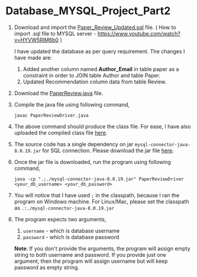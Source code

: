 # Database_MYSQL_Project_Part2
1. Download and import the [Paper_Review_Updated.sql](https://raw.githubusercontent.com/mitya367/Database_MYSQL_Project_Part2/master/Project%20Part%202/Paper_Review_Updated.sql) file.
   ( How to import .sql file to MYSQL server - https://www.youtube.com/watch?v=HYVW5RlM6b0 )

   I have updated the database as per query requirement. The changes I have made are:
      1. Added another column named **Author_Email** in table paper as a constraint in order to JOIN table Author and table Paper.
      2. Updated Recommendation column data from table Review. 

2. Download the  [PaperReview.java](https://raw.githubusercontent.com/mitya367/Database_MYSQL_Project_Part2/master/Project%20Part%202/PaperReviewDriver.java) file. 


3. Compile the java file using following command,

      ```
      javac PaperReviewDriver.java
      ```

4. The above command should produce the class file. For ease, I have also uploaded the compiled class file [here](https://github.com/mitya367/Database_MYSQL_Project_Part2/blob/master/Project%20Part%202/PaperReviewDriver.class?raw=true).

5. The source code has a single dependency on jar `mysql-connector-java-8.0.19.jar` for SQL connection. Please download the jar file [here](https://github.com/mitya367/Database_MYSQL_Project_Part2/blob/master/Project%20Part%202/mysql-connector-java-8.0.19.jar?raw=true).

6. Once the jar file is downloaded, run the program using following command,

      ```
      java -cp ".;./mysql-connector-java-8.0.19.jar" PaperReviewDriver <your_db_username> <your_db_password>
      ```

7. You will notice that I have used `;` in the classpath, because I ran the program on Windows machine. For Linux/Mac, please set the classpath as `.:./mysql-connector-java-8.0.19.jar`

8. The program expects two arguments,

   1. `username`  - which is database username
   2. `password`  - which is database password

   **Note**: If you don't provide the arguments, the program will assign empty string to both username and password. If you provide just one argument, then the program will assign username but will keep password as empty string.

